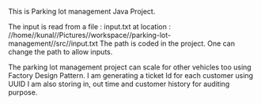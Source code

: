 This is Parking lot management Java Project.

The input is read from a file : input.txt
at location : //home//kunal//Pictures//workspace//parking-lot-management//src//input.txt
The path is coded in the project. One can change the path to allow inputs.

The parking lot management project can scale for other vehicles too using Factory Design Pattern.
I am generating a ticket Id for each customer using UUID
I am also storing in, out time and customer history for auditing purpose. 
